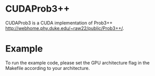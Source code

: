 
# CUDAProb3++

CUDAProb3 is a CUDA implementation of Prob3++ http://webhome.phy.duke.edu/~raw22/public/Prob3++/.

# Example
To run the example code, please set the GPU architecture flag in the Makefile according to your architecture.
